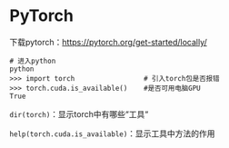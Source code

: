 # PyTorch

下载pytorch：https://pytorch.org/get-started/locally/

```shell
# 进入python
python
>>> import torch                 # 引入torch包是否报错
>>> torch.cuda.is_available()    #是否可用电脑GPU
True
```

`dir(torch)`：显示torch中有哪些“工具“

`help(torch.cuda.is_available)`：显示工具中方法的作用



